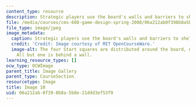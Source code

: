 ```yaml
---
content_type: resource
description: Strategic players use the board's walls and barriers to shelter behind.
file: /media/courses/cms-608-game-design-spring-2008/06a212ab0f398b8a5b8e21ddd3ef53f9_10.jpg
file_type: image/jpeg
image_metadata:
  caption: Strategic players use the board's walls and barriers to shelter behind.
  credit: 'Credit: Image courtesy of MIT OpenCourseWare.'
  image-alt: The four Start squares are distributed around the board, near the corners.
    All but one is behind a wall.
learning_resource_types: []
ocw_type: OCWImage
parent_title: Image Gallery
parent_type: CourseSection
resourcetype: Image
title: Image 10
uid: 06a212ab-0f39-8b8a-5b8e-21ddd3ef53f9
---
```

